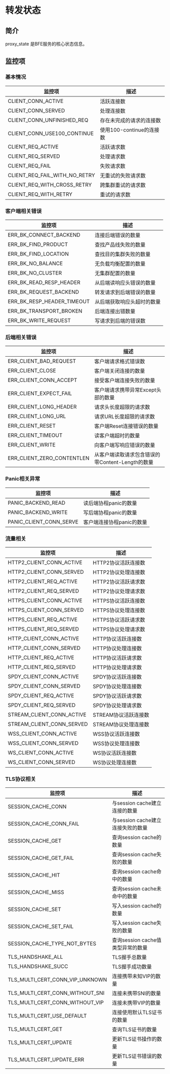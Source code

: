 # 转发状态

## 简介

proxy_state 是BFE服务的核心状态信息。

## 监控项

### 基本情况

| 监控项                          | 描述                                |
| ------------------------------- | ----------------------------------- |
| CLIENT_CONN_ACTIVE              | 活跃连接数                          |
| CLIENT_CONN_SERVED              | 处理连接数                            |
| CLIENT_CONN_UNFINISHED_REQ      | 存在未完成的请求的连接数            |
| CLIENT_CONN_USE100_CONTINUE     | 使用100-continue的连接数            |
| CLIENT_REQ_ACTIVE               | 活跃请求数                          |
| CLIENT_REQ_SERVED               | 处理请求数                            |
| CLIENT_REQ_FAIL                 | 失败请求数                          |
| CLIENT_REQ_FAIL_WITH_NO_RETRY   | 无重试的失败请求数                  |
| CLIENT_REQ_WITH_CROSS_RETRY     | 跨集群重试的请求数                  |
| CLIENT_REQ_WITH_RETRY           | 重试的请求数                        |


### 客户端相关错误

| 监控项                          | 描述                                |
| ------------------------------- | ----------------------------------- |
| ERR_BK_CONNECT_BACKEND          | 连接后端错误的数量                    |
| ERR_BK_FIND_PRODUCT             | 查找产品线失败的数量                |
| ERR_BK_FIND_LOCATION            | 查找目的集群失败的数量                  |
| ERR_BK_NO_BALANCE               | 无负载均衡配置的数量                |
| ERR_BK_NO_CLUSTER               | 无集群配置的数量                    |
| ERR_BK_READ_RESP_HEADER         | 从后端读响应头错误的数量            |
| ERR_BK_REQUEST_BACKEND          | 转发请求到后端错误的数量            |
| ERR_BK_RESP_HEADER_TIMEOUT      | 从后端获取响应头超时的数量          |
| ERR_BK_TRANSPORT_BROKEN         | 后端连接出错数量                    |
| ERR_BK_WRITE_REQUEST            | 写请求到后端的错误数                |


### 后端相关错误

| 监控项                          | 描述                                |
| ------------------------------- | ----------------------------------- |
| ERR_CLIENT_BAD_REQUEST          | 客户端请求格式错误数                          |
| ERR_CLIENT_CLOSE                | 客户端关闭连接的数量                |
| ERR_CLIENT_CONN_ACCEPT          | 接受客户端连接失败的数量          |
| ERR_CLIENT_EXPECT_FAIL          | 客户端请求携带异常Except头部的数量            |
| ERR_CLIENT_LONG_HEADER          | 请求头长度超限的请求数                  |
| ERR_CLIENT_LONG_URL             | 请求URL长度超限的请求数                     |
| ERR_CLIENT_RESET                | 客户端Reset连接错误的数量                 |
| ERR_CLIENT_TIMEOUT              | 读客户端超时的数量                |
| ERR_CLIENT_WRITE                | 向客户端写响应错误的数量            |
| ERR_CLIENT_ZERO_CONTENTLEN      | 从客户端读取请求包含错误的零Content-Length的数量  |


### Panic相关异常

| 监控项                          | 描述                                |
| ------------------------------- | ----------------------------------- |
| PANIC_BACKEND_READ              | 读后端协程panic的数量               |
| PANIC_BACKEND_WRITE             | 写后端协程panic的数量               |
| PANIC_CLIENT_CONN_SERVE         | 客户端连接协程panic的数量     |


### 流量相关

| 监控项                          | 描述                                |
| ------------------------------- | ----------------------------------- |
| HTTP2_CLIENT_CONN_ACTIVE        | HTTP2协议活跃连接数               |
| HTTP2_CLIENT_CONN_SERVED        | HTTP2协议处理连接数                   |
| HTTP2_CLIENT_REQ_ACTIVE         | HTTP2协议活跃请求数               |
| HTTP2_CLIENT_REQ_SERVED         | HTTP2协议处理请求数                   |
| HTTPS_CLIENT_CONN_ACTIVE        | HTTPS协议活跃连接数               |
| HTTPS_CLIENT_CONN_SERVED        | HTTPS协议处理连接数                   |
| HTTPS_CLIENT_REQ_ACTIVE         | HTTPS协议活跃请求数               |
| HTTPS_CLIENT_REQ_SERVED         | HTTPS协议处理请求数                   |
| HTTP_CLIENT_CONN_ACTIVE         | HTTP协议活跃连接数         |
| HTTP_CLIENT_CONN_SERVED         | HTTP协议处理连接数             |
| HTTP_CLIENT_REQ_ACTIVE          | HTTP协议活跃请求数         |
| HTTP_CLIENT_REQ_SERVED          | HTTP协议处理请求数             |
| SPDY_CLIENT_CONN_ACTIVE         | SPDY协议活跃连接数                |
| SPDY_CLIENT_CONN_SERVED         | SPDY协议处理连接数                    |
| SPDY_CLIENT_REQ_ACTIVE          | SPDY协议活跃请求数                |
| SPDY_CLIENT_REQ_SERVED          | SPDY协议处理请求数                    |
| STREAM_CLIENT_CONN_ACTIVE       | STREAM协议活跃连接数              |
| STREAM_CLIENT_CONN_SERVED       | STREAM协议处理连接数                  |
| WSS_CLIENT_CONN_ACTIVE          | WSS协议活跃连接数                 |
| WSS_CLIENT_CONN_SERVED          | WSS协议处理连接数                     |
| WS_CLIENT_CONN_ACTIVE           | WS协议活跃连接数                  |
| WS_CLIENT_CONN_SERVED           | WS协议处理连接数                      |


### TLS协议相关

| 监控项                          | 描述                                |
| ------------------------------- | ----------------------------------- |
| SESSION_CACHE_CONN              | 与session cache建立连接的数量     |
| SESSION_CACHE_CONN_FAIL         | 与session cache建立连接失败的数量 |
| SESSION_CACHE_GET               | 查询session cache的数量             |
| SESSION_CACHE_GET_FAIL          | 查询session cache失败的数量         |
| SESSION_CACHE_HIT               | 查询session cache命中的数量             |
| SESSION_CACHE_MISS              | 查询session cache未命中的数量           |
| SESSION_CACHE_SET               | 写入session cache的数量             |
| SESSION_CACHE_SET_FAIL          | 写入session cache失败的数量         |
| SESSION_CACHE_TYPE_NOT_BYTES    | 查询session cache值类型异常的数量             |
| TLS_HANDSHAKE_ALL               | TLS握手总数量                         |
| TLS_HANDSHAKE_SUCC              | TLS握手成功数量                     |
| TLS_MULTI_CERT_CONN_VIP_UNKNOWN | 连接携带未知VIP的数量          |
| TLS_MULTI_CERT_CONN_WITHOUT_SNI | 连接未携带SNI的数量        |
| TLS_MULTI_CERT_CONN_WITHOUT_VIP | 连接未携带VIP的数量        |
| TLS_MULTI_CERT_USE_DEFAULT      | 连接使用默认TLS证书的数量               |
| TLS_MULTI_CERT_GET              | 查询TLS证书的数量                 |
| TLS_MULTI_CERT_UPDATE           | 更新TLS证书操作的数量                   |
| TLS_MULTI_CERT_UPDATE_ERR       | 更新TLS证书错误的数量               |
